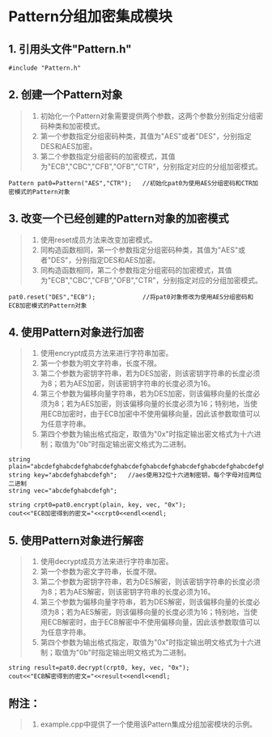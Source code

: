 # Pattern分组加密集成模块

   ## 1. 引用头文件"Pattern.h"
    #include "Pattern.h"

   ## 2. 创建一个Pattern对象
   > 1. 初始化一个Pattern对象需要提供两个参数，这两个参数分别指定分组密码种类和加密模式。
   > 2. 第一个参数指定分组密码种类，其值为"AES"或者"DES"，分别指定DES和AES加密。
   > 3. 第二个参数指定分组密码的加密模式，其值为"ECB","CBC","CFB","OFB","CTR"，分别指定对应的分组加密模式。
   
    Pattern pat0=Pattern("AES","CTR");   //初始化pat0为使用AES分组密码和CTR加密模式的Pattern对象
	  
    
   ## 3. 改变一个已经创建的Pattern对象的加密模式
   > 1. 使用reset成员方法来改变加密模式。
   > 2. 同构造函数相同，第一个参数指定分组密码种类，其值为"AES"或者"DES"，分别指定DES和AES加密。
   > 3. 同构造函数相同，第二个参数指定分组密码的加密模式，其值为"ECB","CBC","CFB","OFB","CTR"，分别指定对应的分组加密模式。
   
    pat0.reset("DES","ECB");             //将pat0对象修改为使用AES分组密码和ECB加密模式的Pattern对象
    
   ## 4. 使用Pattern对象进行加密
   > 1. 使用encrypt成员方法来进行字符串加密。
   > 2. 第一个参数为明文字符串，长度不限。
   > 3. 第二个参数为密钥字符串，若为DES加密，则该密钥字符串的长度必须为8；若为AES加密，则该密钥字符串的长度必须为16。
   > 4. 第三个参数为偏移向量字符串，若为DES加密，则该偏移向量的长度必须为8；若为AES加密，则该偏移向量的长度必须为16；特别地，当使用ECB加密时，由于ECB加密中不使用偏移向量，因此该参数取值可以为任意字符串。
   > 5. 第四个参数为输出格式指定，取值为"0x"时指定输出密文格式为十六进制；取值为"0b"时指定输出密文格式为二进制。
   
    string plain="abcdefghabcdefghabcdefghabcdefghabcdefghabcdefghabcdefghabcdefghabcdefghabcdefghabcdefghabcdefghab";
    string key="abcdefghabcdefgh";   //aes使用32位十六进制密钥，每个字母对应两位二进制 
    string vec="abcdefghabcdefgh";
  
    string crpt0=pat0.encrypt(plain, key, vec, "0x");
    cout<<"ECB加密得到的密文="<<crpt0<<endl<<endl;
	
   
   ## 5. 使用Pattern对象进行解密
   > 1. 使用decrypt成员方法来进行字符串加密。
   > 2. 第一个参数为密文字符串，长度不限。
   > 3. 第二个参数为密钥字符串，若为DES解密，则该密钥字符串的长度必须为8；若为AES解密，则该密钥字符串的长度必须为16。
   > 4. 第三个参数为偏移向量字符串，若为DES解密，则该偏移向量的长度必须为8；若为AES解密，则该偏移向量的长度必须为16；特别地，当使用ECB解密时，由于ECB解密中不使用偏移向量，因此该参数取值可以为任意字符串。
   > 5. 第四个参数为输出格式指定，取值为"0x"时指定输出明文格式为十六进制；取值为"0b"时指定输出明文格式为二进制。
   
    string result=pat0.decrypt(crpt0, key, vec, "0x");
    cout<<"ECB解密得到的密文="<<result<<endl<<endl;

  ## 附注：
  > 1. example.cpp中提供了一个使用该Pattern集成分组加密模块的示例。
  

